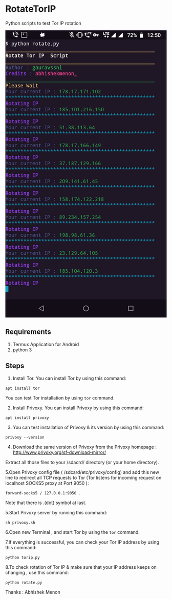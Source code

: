 # RotateTorIP
Python scripts to test Tor IP  rotation


![ScreenShot]( https://github.com/gauravssnl/RotateTorIP/blob/master/Screenshot_20181207-125006.png )


## Requirements 
1. Termux Application for Android
2. python 3

## Steps
1. Install Tor. You can install Tor by using this command:
```code
apt install tor
``` 
You can test Tor installation by using `tor` command.

2. Install Privoxy. You can install Privoxy by using this command:
```code
apt install privoxy
```

3. You can test installation of Privoxy & its version by using this command:
```code
privoxy --version
```
4. Download the same version of Privoxy from the Privoxy homepage :  http://www.privoxy.org/sf-download-mirror/

Extract all those files to your /sdacrd/ directory (or your home directory).

5.Open Privoxy config file ( /sdcard/etc/privoxy/config) and add this new line to redirect all TCP requests to Tor (Tor listens for incoming request on localhost SOCKS5 proxy at Port 9050 ):
```code
forward-socks5 / 127.0.0.1:9050 .
```
Note that there is .(dot) symbol at last.

5.Start Privoxy server by running this command:
```code
sh privoxy.sh
```
6.Open new Terminal , and start Tor by using the `tor` command.

7.If everything is successful, you can check your Tor IP address by using this command:
```code
python torip.py
```
8.To check rotation of Tor IP & make sure that your IP address keeps on changing , use this command:
```code
python rotate.py
```
Thanks : Abhishek Menon
